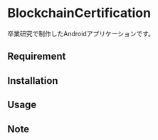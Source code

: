 ﻿# BlockchainCertification

卒業研究で制作したAndroidアプリケーションです。

## Requirement

## Installation

## Usage

## Note
